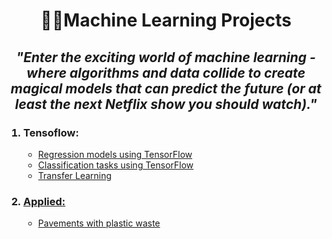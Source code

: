 <h1 align="center">🧠🦾Machine Learning Projects</h1>

<h2 align='center'><em>"Enter the exciting world of machine learning - where algorithms and data collide to create magical models that can predict the future (or at least the next Netflix show you should watch)."</em></h2>


<ol>
  <h3><li>Tensoflow:</li></h3>
    <ul>
    <li><a href='https://github.com/cavs1010/insuranceModel'>Regression models using TensorFlow</a></li>
    <li><a href='https://github.com/cavs1010/calssification_tf'>Classification tasks using TensorFlow</a></li>
      <li><a href='https://github.com/cavs1010/transferLearning'>Transfer Learning</li>
    </ul>
  
  <h3><li>Applied:</li></h3>
  <ul>
    <li><a href='https://github.com/cavs1010/asphalt'>Pavements with plastic waste</a></li>
  </u>
</ol>

